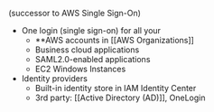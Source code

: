 (successor to AWS Single Sign-On)

- One login (single sign-on) for all your
	- **AWS accounts in [[AWS Organizations]]
	- Business cloud applications
	- SAML2.0-enabled applications
	- EC2 Windows Instances
- Identity providers
	- Built-in identity store in IAM Identity Center
	- 3rd party: [[Active Directory (AD)]], OneLogin
